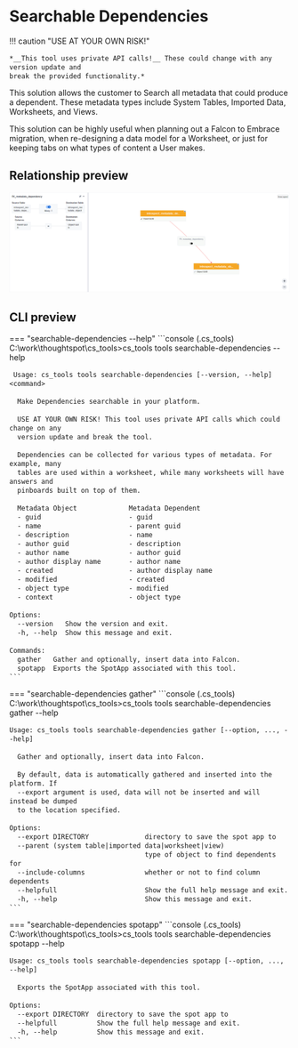 # Searchable Dependencies

!!! caution "USE AT YOUR OWN RISK!"

    *__This tool uses private API calls!__ These could change with any version update and
    break the provided functionality.*

This solution allows the customer to Search all metadata that could produce a dependent.
These metadata types include System Tables, Imported Data, Worksheets, and Views.

This solution can be highly useful when planning out a Falcon to Embrace migration, when
re-designing a data model for a Worksheet, or just for keeping tabs on what types of
content a User makes.

## Relationship preview

![dependency-relationship](./relationship.png)

## CLI preview

=== "searchable-dependencies --help"
    ```console
    (.cs_tools) C:\work\thoughtspot\cs_tools>cs_tools tools searchable-dependencies --help

     Usage: cs_tools tools searchable-dependencies [--version, --help] <command>

      Make Dependencies searchable in your platform.

      USE AT YOUR OWN RISK! This tool uses private API calls which could change on any
      version update and break the tool.

      Dependencies can be collected for various types of metadata. For example, many
      tables are used within a worksheet, while many worksheets will have answers and
      pinboards built on top of them.

      Metadata Object             Metadata Dependent
      - guid                      - guid
      - name                      - parent guid
      - description               - name
      - author guid               - description
      - author name               - author guid
      - author display name       - author name
      - created                   - author display name
      - modified                  - created
      - object type               - modified
      - context                   - object type

    Options:
      --version   Show the version and exit.
      -h, --help  Show this message and exit.

    Commands:
      gather   Gather and optionally, insert data into Falcon.
      spotapp  Exports the SpotApp associated with this tool.
    ```

=== "searchable-dependencies gather"
    ```console
    (.cs_tools) C:\work\thoughtspot\cs_tools>cs_tools tools searchable-dependencies gather --help

    Usage: cs_tools tools searchable-dependencies gather [--option, ..., --help]

      Gather and optionally, insert data into Falcon.

      By default, data is automatically gathered and inserted into the platform. If
      --export argument is used, data will not be inserted and will instead be dumped
      to the location specified.

    Options:
      --export DIRECTORY              directory to save the spot app to
      --parent (system table|imported data|worksheet|view)
                                      type of object to find dependents for
      --include-columns               whether or not to find column dependents
      --helpfull                      Show the full help message and exit.
      -h, --help                      Show this message and exit.
    ```

=== "searchable-dependencies spotapp"
    ```console
    (.cs_tools) C:\work\thoughtspot\cs_tools>cs_tools tools searchable-dependencies spotapp --help

    Usage: cs_tools tools searchable-dependencies spotapp [--option, ..., --help]

      Exports the SpotApp associated with this tool.

    Options:
      --export DIRECTORY  directory to save the spot app to
      --helpfull          Show the full help message and exit.
      -h, --help          Show this message and exit.
    ```
